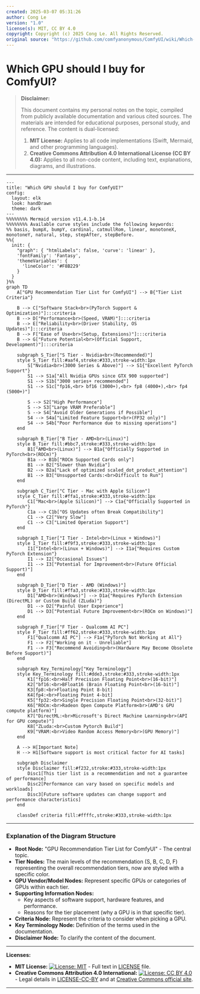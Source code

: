 ```yaml
---
created: 2025-03-07 05:31:26
author: Cong Le
version: "1.0"
license(s): MIT, CC BY 4.0
copyright: Copyright (c) 2025 Cong Le. All Rights Reserved.
original source: "https://github.com/comfyanonymous/ComfyUI/wiki/Which-GPU-should-I-buy-for-ComfyUI"
---
```




# Which GPU should I buy for ComfyUI?
> **Disclaimer:**
>
> This document contains my personal notes on the topic,
> compiled from publicly available documentation and various cited sources.
> The materials are intended for educational purposes, personal study, and reference.
> The content is dual-licensed:
> 1. **MIT License:** Applies to all code implementations (Swift, Mermaid, and other programming languages).
> 2. **Creative Commons Attribution 4.0 International License (CC BY 4.0):** Applies to all non-code content, including text, explanations, diagrams, and illustrations.
---



```mermaid
---
title: "Which GPU should I buy for ComfyUI?"
config:
  layout: elk
  look: handDrawn
  theme: dark
---
%%%%%%%% Mermaid version v11.4.1-b.14
%%%%%%%% Available curve styles include the following keywords:
%% basis, bumpX, bumpY, cardinal, catmullRom, linear, monotoneX, monotoneY, natural, step, stepAfter, stepBefore.
%%{
  init: {
    "graph": { "htmlLabels": false, 'curve': 'linear' },
    'fontFamily': 'Fantasy',
    'themeVariables': {
      'lineColor': '#F8B229'
    }
  }
}%%
graph TD
    A["GPU Recommendation Tier List for ComfyUI"] --> B{"Tier List Criteria"}

    B --> C["Software Stack<br>(PyTorch Support & Optimization)"]:::criteria
    B --> D["Performance<br>(Speed, VRAM)"]:::criteria
    B --> E["Reliability<br>(Driver Stability, OS Updates)"]:::criteria
    B --> F["Ease of Use<br>(Setup, Extensions)"]:::criteria
    B --> G["Future Potential<br>(Official Support, Development)"]:::criteria

    subgraph S_Tier["S Tier - Nvidia<br>(Recommended)"]
    style S_Tier fill:#aaf4,stroke:#333,stroke-width:1px
        S["Nvidia<br>(3000 Series & Above)"] --> S1{"Excellent PyTorch Support"}
        S1 --> S1a["All Nvidia GPUs since GTX 900 supported"]
        S1 --> S1b["3000 series+ recommended"]
        S1 --> S1c["fp16,<br> bf16 (3000+),<br> fp8 (4000+),<br> fp4 (5000+)"]

        S --> S2["High Performance"]
        S --> S3["Large VRAM Preferable"]
        S --> S4["Avoid Older Generations if Possible"]
        S4 --> S4a["Limited Feature Support<br>(FP32 only)"]
        S4 --> S4b["Poor Performance due to missing operations"]
    end

    subgraph B_Tier["B Tier - AMD<br>(Linux)"]
    style B_Tier fill:#bbc7,stroke:#333,stroke-width:1px
        B1["AMD<br>(Linux)"] --> B1a{"Officially Supported in PyTorch<br>(ROCm)"}
        B1a --> B1b["ROCm Supported Cards only"]
        B1 --> B2["Slower than Nvidia"]
        B2 --> B2a["Lack of optimized scaled_dot_product_attention"]
        B1 --> B3["Unsupported Cards:<br>Difficult to Run"]
    end

    subgraph C_Tier["C Tier - Mac with Apple Silicon"]
    style C_Tier fill:#ffa1,stroke:#333,stroke-width:1px
        C1["Mac<br>(Apple Silicon)"] --> C1a{"Officially Supported in PyTorch"}
        C1a --> C1b["OS Updates often Break Compatibility"]
        C1 --> C2["Very Slow"]
        C1 --> C3["Limited Operation Support"]
    end

    subgraph I_Tier["I Tier - Intel<br>(Linux + Windows)"]
    style I_Tier fill:#f9f3,stroke:#333,stroke-width:1px
        I1["Intel<br>(Linux + Windows)"] --> I1a{"Requires Custom PyTorch Extension"}
        I1 --> I2["Occasional Issues"]
        I1 --> I3["Potential for Improvement<br>(Future Official Support)"]
    end

    subgraph D_Tier["D Tier - AMD (Windows)"]
    style D_Tier fill:#ffa3,stroke:#333,stroke-width:1px
        D1["AMD<br>(Windows)"] --> D1a{"Requires PyTorch Extension (DirectML) or Custom Build (ZLuda)"}
        D1 --> D2["Painful User Experience"]
        D1 --> D3["Potential Future Improvement<br>(ROCm on Windows)"]
    end
    
    subgraph F_Tier["F Tier - Qualcomm AI PC"]
    style F_Tier fill:#ff62,stroke:#333,stroke-width:1px
        F1["Qualcomm AI PC"] --> F1a{"PyTorch Not Working at All"}
        F1 --> F2["Working on it - Unreliable"]
        F1 --> F3["Recommend Avoiding<br>(Hardware May Become Obsolete Before Support)"]
    end

    subgraph Key_Terminology["Key Terminology"]
    style Key_Terminology fill:#dde3,stroke:#333,stroke-width:1px
        K1["fp16:<br>Half Precision Floating Point<br>(16-bit)"]
        K2["bf16:<br>BFloat16 (Brain Floating Point<br>(16-bit)"]
        K3[fp8:<br>Floating Point 8-bit]
        K4[fp4:<br>Floating Point 4-bit]
        K5["fp32:<br>Single Precision Floating Point<br>(32-bit)"]
        K6["ROCm:<br>Radeon Open Compute Platform<br>(AMD's GPU compute platform)"]
        K7["DirectML:<br>Microsoft's Direct Machine Learning<br>(API for GPU compute)"]
        K8["ZLuda:<br>Custom Pytorch Build"]
        K9["VRAM:<br>Video Random Access Memory<br>(GPU Memory)"]
    end

    A --> H[Important Note]
    H --> H1[Software support is most critical factor for AI tasks]
    
    subgraph Disclaimer
    style Disclaimer fill:#f232,stroke:#333,stroke-width:1px
        Disc1[This tier list is a recommendation and not a guarantee of performance]
        Disc2[Performance can vary based on specific models and workloads]
        Disc3[Future software updates can change support and performance characteristics]
    end

    classDef criteria fill:#ffffc,stroke:#333,stroke-width:1px
```


----



### Explanation of the Diagram Structure

*   **Root Node:** "GPU Recommendation Tier List for ComfyUI" - The central topic.
*   **Tier Nodes:** The main levels of the recommendation (S, B, C, D, F) representing the overall recommendation tiers, now are styled with a specific color.
*   **GPU Vendor/Model Nodes:** Represent specific GPUs or categories of GPUs within each tier.
*   **Supporting Information Nodes:**
    *   Key aspects of software support, hardware features, and performance.
    *   Reasons for the tier placement (why a GPU is in that specific tier).
*   **Criteria Node:** Represent the criteria to consider when picking a GPU.
*   **Key Terminology Node:** Definition of the terms used in the documentation.
*   **Disclaimer Node:** To clarify the content of the document.



---
**Licenses:**

- **MIT License:**  [![License: MIT](https://img.shields.io/badge/License-MIT-yellow.svg)](LICENSE) - Full text in [LICENSE](LICENSE) file.
- **Creative Commons Attribution 4.0 International:** [![License: CC BY 4.0](https://licensebuttons.net/l/by/4.0/88x31.png)](LICENSE-CC-BY) - Legal details in [LICENSE-CC-BY](LICENSE-CC-BY) and at [Creative Commons official site](http://creativecommons.org/licenses/by/4.0/).

---